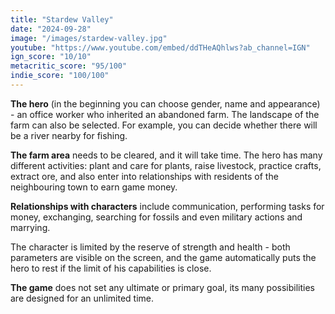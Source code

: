 ```yaml
---
title: "Stardew Valley"
date: "2024-09-28"
image: "/images/stardew-valley.jpg"
youtube: "https://www.youtube.com/embed/ddTHeAQhlws?ab_channel=IGN"
ign_score: "10/10"
metacritic_score: "95/100"
indie_score: "100/100"
---
```


**The hero** (in the beginning you can choose gender, name and appearance) - an office worker who inherited an abandoned farm. The landscape of the farm can also be selected. For example, you can decide whether there will be a river nearby for fishing.

**The farm area** needs to be cleared, and it will take time.
The hero has many different activities: plant and care for plants, raise livestock, practice crafts, extract ore, and also enter into relationships with residents of the neighbouring town to earn game money.

**Relationships with characters** include communication, performing tasks for money, exchanging, searching for fossils and even military actions and marrying.

The character is limited by the reserve of strength and health - both parameters are visible on the screen, and the game automatically puts the hero to rest if the limit of his capabilities is close.

**The game** does not set any ultimate or primary goal, its many possibilities are designed for an unlimited time.
